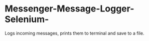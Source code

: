 # Messenger-Message-Logger-Selenium-
Logs incoming messages, prints them to terminal and save to a file.
